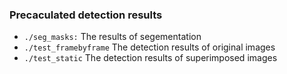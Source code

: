 ### Precaculated detection results

- `./seg_masks:` The results of segementation
- `./test_framebyframe` The detection results of original images
- `./test_static` The detection results of superimposed images
